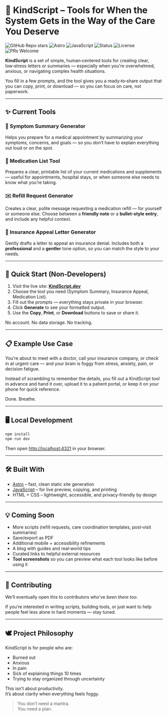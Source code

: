 # 🧾 KindScript – Tools for When the System Gets in the Way of the Care You Deserve

![GitHub Repo stars](https://img.shields.io/github/stars/kindscript-tools/kindscript?style=social)
![Astro](https://img.shields.io/badge/Built%20with-Astro-FF5D01?logo=astro&logoColor=white)
![JavaScript](https://img.shields.io/badge/Language-JavaScript-F7DF1E?logo=javascript&logoColor=black)
![Status](https://img.shields.io/badge/Status-Active-success)
![License](https://img.shields.io/badge/License-MIT-blue)
![PRs Welcome](https://img.shields.io/badge/PRs-welcome-brightgreen.svg)

**KindScript** is a set of simple, human‑centered tools for creating clear, low‑stress letters or summaries — especially when you're overwhelmed, anxious, or navigating complex health situations.

You fill in a few prompts, and the tool gives you a ready‑to‑share output that you can copy, print, or download — so you can focus on care, not paperwork.

---

## ✨ Current Tools

### 📝 Symptom Summary Generator
Helps you prepare for a medical appointment by summarizing your symptoms, concerns, and goals — so you don’t have to explain everything out loud or on the spot.

### 💊 Medication List Tool
Prepares a clear, printable list of your current medications and supplements — useful for appointments, hospital stays, or when someone else needs to know what you’re taking.

### ✉️ Refill Request Generator
Creates a clear, polite message requesting a medication refill — for yourself or someone else. Choose between a **friendly note** or a **bullet-style entry**, and include any helpful context.

### 📄 Insurance Appeal Letter Generator
Gently drafts a letter to appeal an insurance denial. Includes both a **professional** and a **gentler** tone option, so you can match the style to your needs.

---

## 🚀 Quick Start (Non‑Developers)

1. Visit the live site: **[KindScript.dev](https://kindscript.dev)**
2. Choose the tool you need (Symptom Summary, Insurance Appeal, Medication List).
3. Fill out the prompts — everything stays private in your browser.
4. Click **Generate** to see your formatted output.
5. Use the **Copy**, **Print**, or **Download** buttons to save or share it.

No account. No data storage. No tracking.  

---

## 📋 Example Use Case

You’re about to meet with a doctor, call your insurance company, or check in at urgent care — and your brain is foggy from stress, anxiety, pain, or decision fatigue.  

Instead of scrambling to remember the details, you fill out a KindScript tool in advance and hand it over, upload it to a patient portal, or keep it on your phone for quick reference.

Done. Breathe.

---

## 🖥 Local Development

```bash
npm install
npm run dev
```

Then open [http://localhost:4321](http://localhost:4321) in your browser.

---

## 🛠 Built With

- [Astro](https://astro.build) – fast, clean static site generation
- [JavaScript](https://developer.mozilla.org/en-US/docs/Web/JavaScript) – for live preview, copying, and printing
- HTML + CSS – lightweight, accessible, and privacy‑friendly by design

---

## 💡 Coming Soon

- More scripts (refill requests, care coordination templates, post‑visit summaries)
- Save/export as PDF
- Additional mobile + accessibility refinements
- A blog with guides and real‑world tips
- Curated links to helpful external resources
- **Tool screenshots** so you can preview what each tool looks like before using it

---

## 🤝 Contributing

We’ll eventually open this to contributors who’ve *been there too*.

If you’re interested in writing scripts, building tools, or just want to help people feel less alone in hard moments — stay tuned.

---

## 🕊️ Project Philosophy

KindScript is for people who are:

- Burned out  
- Anxious  
- In pain  
- Sick of explaining things 10 times  
- Trying to stay organized through uncertainty  

This isn’t about productivity.  
It’s about clarity when everything feels foggy.

> You don’t need a mantra.  
> You need a plan.
